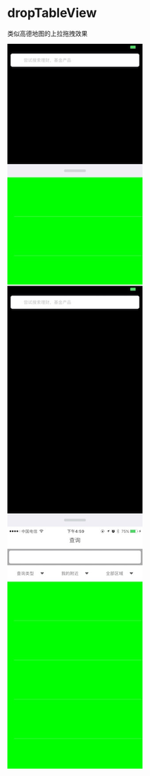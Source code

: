 # dropTableView
类似高德地图的上拉拖拽效果


![image](https://github.com/fogCrow/dropTableView/blob/master/cn.com.fcrow/IMG_3307.jpg?raw=true)
![image](https://github.com/fogCrow/dropTableView/blob/master/cn.com.fcrow/IMG_3308.jpg?raw=true)
![image](https://github.com/fogCrow/dropTableView/blob/master/cn.com.fcrow/IMG_3309.jpg?raw=true)

